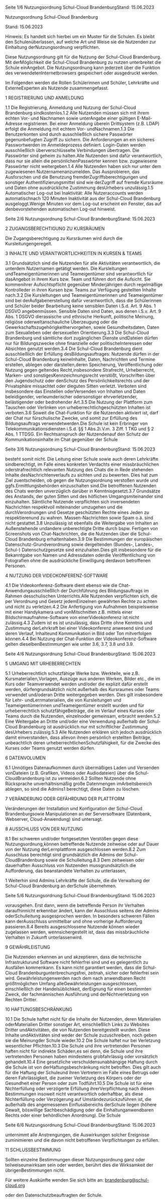 Seite 1/6 Nutzungsordnung Schul-Cloud BrandenburgStand: 15.06.2023



Nutzungsordnung Schul-Cloud Brandenburg



Stand: 15.06.2023



Hinweis: Es handelt sich hierbei um ein Muster für die Schulen. Es bleibt den Schulenüberlassen, auf welche Art und Weise sie die Nutzenden zur Einhaltung derNutzungsordnung verpflichten.

Diese Nutzungsordnung gilt für die Nutzung der Schul-Cloud Brandenburg. Mit derMöglichkeit die Schul-Cloud Brandenburg zu nutzen unterbreitet die Schule einAngebot. Die Nutzungsordnung kann jederzeit über die Funktion des verwendetenInternetbrowsers gespeichert oder ausgedruckt werden.

Im Folgenden werden die Rollen Schülerinnen und Schüler, Lehrkräfte und ExterneExperten als Nutzende zusammengefasst.

1 REGISTRIERUNG UND ANMELDUNG

1.1 Die Registrierung, Anmeldung und Nutzung der Schul-Cloud Brandenburg sindkostenlos.1.2 Alle Nutzenden müssen sich mit ihrem echten Vor- und Nachnamen sowie unterAngabe einer gültigen E-Mail-Adresse registrieren. Bei einer Anmeldung überein Drittsystem (z.B. LDAP) erfolgt die Anmeldung mit echtem Vor- undNachnamen.1.3 Die Benutzerkonten sind durch ausschließlich sichere Passwörter gegenunbefugten Zugriff zu sichern. Die Anforderungen an ein sicheres Passwortwerden im Anmeldeprozess definiert. Login-Daten werden ausschließlich überverschlüsselte Verbindungen übertragen. Die Passwörter sind geheim zu halten.Alle Nutzenden sind dafür verantwortlich, dass nur sie allein die persönlichenPasswörter kennen bzw. zugewiesene Passwörter nicht weitergeben.1.4 Alle Nutzenden haben sich nur unter dem zugewiesenen Nutzernamenanzumelden. Das Ausprobieren, das Ausforschen und die Benutzung fremderZugriffsberechtigungen und sonstiger Authentifizierungsmittel sind wie derZugriff auf fremde Kursräume und Daten ohne ausdrückliche Zustimmung desUrhebers unzulässig.1.5 Automatischer Log-out bei Inaktivität: Alle Nutzeraccounts werden automatischnach 120 Minuten Inaktivität aus der Schul-Cloud Brandenburg ausgeloggt.Wenige Minuten vor dem Log-out erscheint ein Fenster, das auf denbevorstehenden automatischen Log-out hinweist.

Seite 2/6 Nutzungsordnung Schul-Cloud BrandenburgStand: 15.06.2023



2 ZUGANGSBERECHTIGUNG ZU KURSRÄUMEN

Die Zugangsberechtigung zu Kursräumen wird durch die Kursleitungengeregelt.



3 INHALTE UND VERANTWORTLICHKEITEN IN KURSEN \& TEAMS

3.1 Grundsätzlich sind die Nutzenden für alle Aktivitäten verantwortlich, die unterdem Nutzernamen getätigt werden. Die Kursleitungen undTeameigentümerinnen und Teameigentümer sind verantwortlich für dasAngebot in ihrem Kurs bzw. Team und führen dort die Aufsicht. Sie kommenihrer Aufsichtspflicht gegenüber Minderjährigen durch regelmäßige Kontrolleder in ihren Kursen bzw. Teams zur Verfügung gestellten Inhalte nach.3.2 Die Kursleitungen und Teameigentümerinnen und Teameigentümer sind bei derAufgabenerstellung dafür verantwortlich, dass die Schülerinnen und Schüler beider Bearbeitung keine sensiblen Daten i.S.d. Art. 9 Abs. 1 DSGVO angebenmüssen. Sensible Daten sind Daten, aus denen i.S.v. Art. 9 Abs. 1 DSGVO dierassische und ethnische Herkunft, politische Meinung, religiöse oderweltanschauliche Überzeugung oder die Gewerkschaftszugehörigkeithervorgehen, sowie Gesundheitsdaten, Daten zum Sexualleben oder dersexuellen Orientierung.3.3 Die Schul-Cloud Brandenburg und sämtliche dort zugänglichen Dienste undDateien dürfen nur für Bildungszwecke ohne finanzielle oder politischeInteressen oder Absichten genutzt werden.3.4 Die Schul-Cloud Brandenburg dient ausschließlich der Erfüllung desBildungsauftrages: Nutzende dürfen in der Schul-Cloud Brandenburg keineInhalte, Daten, Nachrichten und Termine erstellen, ablegen oder darstellen,deren Speicherung, Veröffentlichung oder Nutzung gegen geltendes Recht,insbesondere Strafrecht, Urheberrecht, Marken- und sonstigesKennzeichnungsrecht verstößt, Vorschriften über den Jugendschutz oder denSchutz des Persönlichkeitsrechts und der Privatsphäre missachtet oder dieguten Sitten verletzt. Verboten sind insbesondere das Einstellen oderVersenden von Inhalten und Daten beleidigender, verleumderischer odersonstiger ehrverletzender, belästigender oder bedrohender Art.3.5 Die Nutzung der Plattform zum Tauschen oder Verlinken von urheberrechtlichgeschützten Inhalten ist verboten.3.6 Soweit die Chat-Funktion für die Nutzenden aktiviert ist, darf der Chat nur fürschulische Zwecke, und somit zur Erfüllung des Bildungsauftrags verwendetwerden.Die Schule ist kein Erbringer von Telekommunikationsdiensten i.S.d. §§ 1 Abs.2i.V.m. 3 Ziff. 1 TKG und § 2 Abs. 1 TTDSG. Ein Rechtsanspruch der Nutzendenauf den Schutz der Kommunikationsinhalte im Chat gegenüber der Schule

Seite 3/6 Nutzungsordnung Schul-Cloud BrandenburgStand: 15.06.2023



besteht somit nicht. Die Leitung einer Schule sowie auch deren Lehrkräfte sindberechtigt, im Falle eines konkreten Verdachts einer missbräuchlichen oderstrafrechtlich relevanten Nutzung des Chats die in Rede stehenden Inhalte desNachrichtenverlaufs zu sichten und zu bewerten. Dies hat zum Ziel zuentscheiden, ob gegen die Nutzungsordnung verstoßen wurde und ggfs.Ermittlungsbehörden einzuschalten sind.Die betroffenen Nutzenden des Chats werden unverzüglich darüber in Kenntnisgesetzt.3.7 Grundsätze des Anstands, der guten Sitten und des höflichen Umgangsmiteinander sind einzuhalten. Sämtliche Nutzende verpflichten sich inversendeten Nachrichten respektvoll miteinander umzugehen und die durchVerordnungen und Gesetze geschützten Rechte eines Jeden zu respektierenund zu wahren. Massen-Nachrichten sowie Spam o.ä. sind nicht gestattet.3.8 Unzulässig ist ebenfalls die Weitergabe von Inhalten an Außenstehende undandere unberechtigte Dritte durch bspw. Fertigen von Screenshots von Chat-Nachrichten, die die Nutzenden über die Schul-Cloud Brandenburg erhaltenhaben.3.9 Die Bestimmungen der europäischen Datenschutz-Grundverordnung sowie dergeltenden (Bundes-, Landes-, Schul-) Datenschutzgesetze sind einzuhalten.Dies gilt insbesondere für die Bekanntgabe von Namen und Adressdaten oderdie Veröffentlichung von Fotografien ohne die ausdrückliche Einwilligung derdavon betroffenen Personen.



4 NUTZUNG DER VIDEOKONFERENZ-SOFTWARE

4.1 Die Videokonferenz-Software dient ebenso wie die Chat-Anwendungausschließlich der Durchführung des Bildungsauftrags im Rahmen desschulischen Unterrichts.Alle Nutzenden verpflichten sich, die per Verordnung und Gesetz jedemEinzelnen gewährten Rechte zu achten und nicht zu verletzen.4.2 Die Anfertigung von Aufnahmen beispielsweise mit einer Handykamera und vonMitschnitten z.B. mittels einer Bildschirmaufnahme-Software von einerVideokonferenz ist nicht zulässig.4.3 Zudem ist es ist unzulässig, dass Dritte ohne Kenntnis und Zustimmung derLehrkraft bei einer Videokonferenz anwesend sind und deren Verlauf, Inhalteund Kommunikation in Bild oder Ton mitverfolgen können.4.4 Bei Nutzung der Chat-Funktion der Videokonferenz-Software gelten dieselbenBestimmungen wie unter 3.6, 3.7, 3.8 und 3.9.

Seite 4/6 Nutzungsordnung Schul-Cloud BrandenburgStand: 15.06.2023



5 UMGANG MIT URHEBERRECHTEN

5.1 Urheberrechtlich schutzfähige Werke bzw. Werkteile, wie z.B. Kursmaterialien,Vorlagen, Auszüge aus anderen Werken, Bilder etc., die im Kurs oder Teamverwendet werden und/oder die explizit dafür erstellt werden, dürfengrundsätzlich nicht außerhalb des Kursraumes oder Teams verwendet und/oderan Dritte weitergegeben werden. Dies gilt insbesondere für Lehr- undLernmaterialien, die von Kursleitungen und Teameigentümerinnen undTeameigentümer erstellt wurden und für urheberrechtlich schutzfähigeBeiträge, die im Verlauf eines Kurses oder Teams durch die Nutzenden, einzelnoder gemeinsam, erbracht werden.5.2 Eine Weitergabe an Dritte und/oder eine Verwendung außerhalb der Schul-Cloud Brandenburg ist ausdrücklich nur mit schriftlicher Zustimmung desUrhebers zulässig.5.3 Alle Nutzenden erklären sich jedoch ausdrücklich damit einverstanden, dass allevon ihnen persönlich erstellten Beiträge, unbeachtlich deren urheberrechtlichenSchutzfähigkeit, für die Zwecke des Kurses oder Teams genutzt werden dürfen.



6 DATENVOLUMEN

6.1 Unnötiges Datenaufkommen durch übermäßiges Laden und Versenden vonDateien (z.B. Grafiken, Videos oder Audiodateien) über die Schul-CloudBrandenburg ist zu vermeiden.6.2 Sollten Nutzende ohne Rücksprache unverhältnismäßig große Datenmengen imArbeitsbereich ablegen, so sind die Admins1 berechtigt, diese Daten zu löschen.



7 VERÄNDERUNG ODER GEFÄHRDUNG DER PLATTFORM

Veränderungen der Installation und Konfiguration der Schul-Cloud Brandenburgsowie Manipulationen an der Serversoftware (Datenbank, Webserver, Cloud-Anwendung) sind untersagt.



8 AUSSCHLUSS VON DER NUTZUNG

8.1 Bei schweren und/oder fortgesetzten Verstößen gegen diese Nutzungsordnung,können betreffende Nutzende zeitweise oder auf Dauer von der Nutzung derLernplattform ausgeschlossen werden.8.2 Zum Ausschluss berechtigt sind grundsätzlich die Admins der Schul-CloudBrandenburg sowie die Schulleitung.8.3 Dem zeitweisen oder dauerhaften Ausschluss von Nutzenden mussgrundsätzlich die Aufforderung, das beanstandete Verhalten zu unterlassen,



1 Weiterhin sind Admins Lehrkräfte der Schule, die die Verwaltung der Schul-Cloud Brandenburg an derSchule übernehmen.

Seite 5/6 Nutzungsordnung Schul-Cloud BrandenburgStand: 15.06.2023



vorausgehen. Erst dann, wenn die betreffende Person ihr Verhalten daraufhinnicht erkennbar ändert, kann der Ausschluss seitens der Admins oderSchulleitung ausgesprochen werden. In besonders schweren Fällen kann derAusschluss unmittelbar und ohne vorherige Aufforderung passieren.8.4 Bereits ausgeschlossene Nutzende können wieder zugelassen werden, wennsichergestellt ist, dass das missbräuchliche Verhalten in Zukunft unterlassenwird.



9 GEWÄHRLEISTUNG

Die Nutzenden erkennen an und akzeptieren, dass die technische Infrastrukturund Software nicht fehlerfrei sind und es gelegentlich zu Ausfällen kommenkann. Es kann nicht garantiert werden, dass die Schul-Cloud Brandenburgunterbrechungsfrei, zeitnah, sicher oder fehlerfrei sein wird. Gewährleistungenwerden nach dem nach anwendbaren Recht größtmöglichen Umfang alleGewährleistungen ausgeschlossen, einschließlich der Handelsüblichkeit, derEignung für einen bestimmten Zweck, der fachmännischen Ausführung und derNichtverletzung von Rechten Dritter.



10 HAFTUNGSBESCHRÄNKUNG

10.1 Die Schule haftet nicht für die Inhalte der Nutzenden, deren Materialien oderMaterialien Dritter sonstiger Art, einschließlich Links zu Websites Dritter undAktivitäten, die von Nutzenden bereitgestellt wurden. Diese Inhalte undAktivitäten sind weder der Schule zuzuschreiben, noch geben sie die Meinungder Schule wieder.10.2 Die Schule haftet nur bei Verletzung wesentlicher Pflichten.10.3 Die Schule und ihre vertretenden Personen haften nicht für indirekte Schäden,es sei denn, die Schule und ihre vertretenden Personen haben mindestens grobfahrlässig oder vorsätzlich gehandelt.10.4 Eine gesetzliche verschuldensunabhängige Haftung durch die Schule ist von derHaftungsbeschränkung nicht betroffen. Dies gilt auch für die Haftung der Schuleund ihren Vertretern im Falle eines Betrugs oder deren Fahrlässigkeit, die zueiner Verletzung des Körpers oder der Gesundheit einer Person oder zum Todführt.10.5 Die Schule ist für eine Nichterfüllung oder verzögerte Erfüllung ihrerVerpflichtung nach diesen Bestimmungen insoweit nicht verantwortlich oderhaftbar, als diese Nichterfüllung oder Verzögerung auf Umständezurückzuführen ist, die außerhalb des angemessenen Einflussbereichs derSchule liegen (höhere Gewalt, böswillige Sachbeschädigung oder die Einhaltunganwendbaren Rechts oder einer behördlichen Anordnung). Die Schule

Seite 6/6 Nutzungsordnung Schul-Cloud BrandenburgStand: 15.06.2023



unternimmt alle Anstrengungen, die Auswirkungen solcher Ereignisse zuminimieren und die davon nicht betroffenen Verpflichtungen zu erfüllen.



11 SCHLUSSBESTIMMUNG

Sollten einzelne Bestimmungen dieser Nutzungsordnung ganz oder teilweiseunwirksam sein oder werden, berührt dies die Wirksamkeit der übrigenBestimmungen nicht.

Für weitere Auskünfte wenden Sie sich bitte an: brandenburg@schul-cloud.org

oder den Datenschutzbeauftragten der Schule.